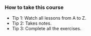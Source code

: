 ### How to take this course

- Tip 1: Watch all lessons from A to Z.
- Tip 2: Takes notes.
- Tip 3: Complete all the exercises.
